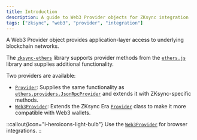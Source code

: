 ```yaml
---
title: Introduction
description: A guide to Web3 Provider objects for ZKsync integration
tags: ["zksync", "web3", "provider", "integration"]
---
```


A Web3 Provider object provides application-layer access to underlying blockchain networks.

The [`zksync-ethers`](https://www.npmjs.com/package/zksync-ethers/v/5.0.0) library supports
provider methods from the [`ethers.js`](https://docs.ethers.io/v5/api/providers) library and
supplies additional functionality.

Two providers are available:

- [`Provider`](/sdk/js/ethers/api/v5/provider/web3provider): Supplies the same functionality as
  [`ethers.providers.JsonRpcProvider`](https://docs.ethers.org/v5/api/providers/jsonrpc-provider/#JsonRpcProvider)
  and extends it with ZKsync-specific methods.
- [`Web3Provider`](/sdk/js/ethers/api/v5/provider/web3provider): Extends the ZKsync
Era [`Provider`](/sdk/js/ethers/api/v5/provider/provider) class to make it more compatible
  with Web3 wallets.

::callout{icon="i-heroicons-light-bulb"}
Use the [`Web3Provider`](/sdk/js/ethers/api/v5/provider/web3provider) for browser integrations.
::
